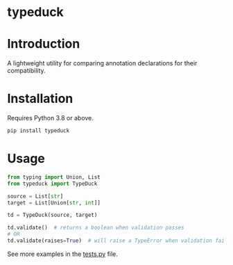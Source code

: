 typeduck
===

# Introduction

A lightweight utility for comparing annotation declarations for their compatibility.

# Installation

Requires Python 3.8 or above.

```bash
pip install typeduck
```

# Usage

```python
from typing import Union, List
from typeduck import TypeDuck

source = List[str]
target = List[Union[str, int]]

td = TypeDuck(source, target)

td.validate()  # returns a boolean when validation passes
# OR
td.validate(raises=True)  # will raise a TypeError when validation fails
```

See more examples in the [tests.py](https://github.com/den4uk/typeduck/blob/master/tests.py) file.